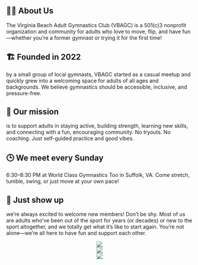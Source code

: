 ## 🤸‍♀️ About Us
The Virginia Beach Adult Gymnastics Club (VBAGC) is a 501(c)3 nonprofit organization and community for adults who love to move, flip, and have fun—whether you're a former gymnast or trying it for the first time!

## 🏗️ Founded in 2022 
by a small group of local gymnasts, VBAGC started as a casual meetup and quickly grew into a welcoming space for adults of all ages and backgrounds. We believe gymnastics should be accessible, inclusive, and pressure-free.

## 🎯 Our mission 
is to support adults in staying active, building strength, learning new skills, and connecting with a fun, encouraging community. No tryouts. No coaching. Just self-guided practice and good vibes.

## 🕒 We meet every Sunday
6:30–8:30 PM at World Class Gymnastics Too in Suffolk, VA. Come stretch, tumble, swing, or just move at your own pace!

## 💬 Just show up
we’re always excited to welcome new members! Don’t be shy. Most of us are adults who’ve been out of the sport for years (or decades) or new to the sport altogether, and we totally get what it’s like to start again. You’re not alone—we’re all here to have fun and support each other.

<center><img src="https://user-images.githubusercontent.com/108369432/225924539-667de481-c5aa-4c4e-a5a1-412f92b4a192.JPG" /></center>
<center><img src="https://github.com/user-attachments/assets/3ad7d6dc-93f5-46f1-8945-7b40575d9d20" /></center>
<center><img src="https://github.com/user-attachments/assets/7fe690ea-6927-4e44-a962-d8e95f3da6fd" /></center>
